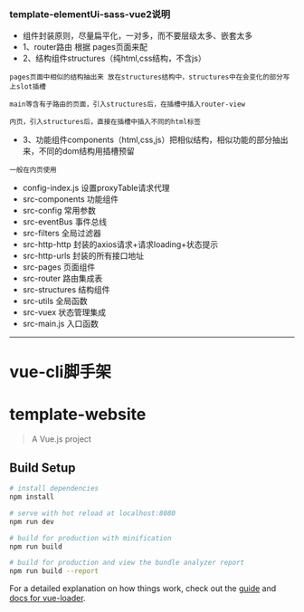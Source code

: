 
### template-elementUi-sass-vue2说明
- 组件封装原则，尽量扁平化，一对多，而不要层级太多、嵌套太多
- 1、router路由 根据 pages页面来配
- 2、结构组件structures（纯html,css结构，不含js）
```
pages页面中相似的结构抽出来 放在structures结构中，structures中在会变化的部分写上slot插槽

main等含有子路由的页面，引入structures后，在插槽中插入router-view

内页，引入structures后，直接在插槽中插入不同的html标签
```
- 3、功能组件components（html,css,js）把相似结构，相似功能的部分抽出来，不同的dom结构用插槽预留
```
一般在内页使用
```
- config-index.js 设置proxyTable请求代理
- src-components 功能组件
- src-config 常用参数
- src-eventBus 事件总线
- src-filters 全局过滤器
- src-http-http 封装的axios请求+请求loading+状态提示
- src-http-urls 封装的所有接口地址
- src-pages 页面组件
- src-router 路由集成表
- src-structures 结构组件
- src-utils 全局函数
- src-vuex 状态管理集成
- src-main.js 入口函数
---
# vue-cli脚手架
# template-website

> A Vue.js project

## Build Setup

``` bash
# install dependencies
npm install

# serve with hot reload at localhost:8080
npm run dev

# build for production with minification
npm run build

# build for production and view the bundle analyzer report
npm run build --report
```

For a detailed explanation on how things work, check out the [guide](http://vuejs-templates.github.io/webpack/) and [docs for vue-loader](http://vuejs.github.io/vue-loader).
